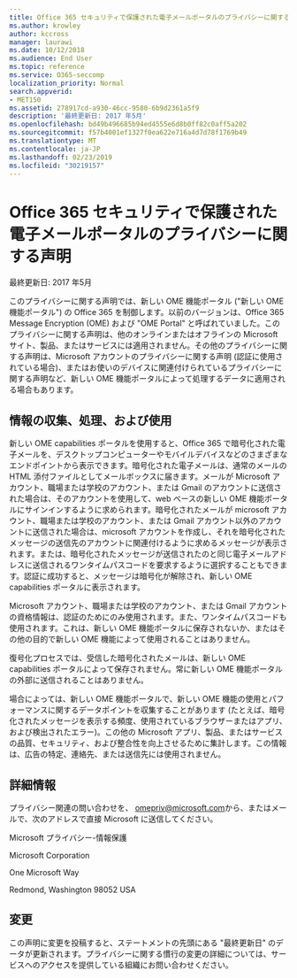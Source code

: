 ```yaml
---
title: Office 365 セキュリティで保護された電子メールポータルのプライバシーに関する声明
ms.author: krowley
author: kccross
manager: laurawi
ms.date: 10/12/2018
ms.audience: End User
ms.topic: reference
ms.service: O365-seccomp
localization_priority: Normal
search.appverid:
- MET150
ms.assetid: 278917cd-a930-46cc-9580-6b9d2361a5f9
description: '最終更新日: 2017 年5月'
ms.openlocfilehash: bd49b496685b94ed4555e6d8b0ff82c0aff5a202
ms.sourcegitcommit: f57b4001ef1327f0ea622e716a4d7d78f1769b49
ms.translationtype: MT
ms.contentlocale: ja-JP
ms.lasthandoff: 02/23/2019
ms.locfileid: "30219157"
---
```

# <a name="privacy-statement-for-office-365-secure-email-portal"></a>Office 365 セキュリティで保護された電子メールポータルのプライバシーに関する声明

最終更新日: 2017 年5月
  
このプライバシーに関する声明では、新しい OME 機能ポータル ("新しい OME 機能ポータル") の Office 365 を制御します。以前のバージョンは、Office 365 Message Encryption (OME) および "OME Portal" と呼ばれていました。このプライバシーに関する声明は、他のオンラインまたはオフラインの Microsoft サイト、製品、またはサービスには適用されません。その他のプライバシーに関する声明は、Microsoft アカウントのプライバシーに関する声明 (認証に使用されている場合)、またはお使いのデバイスに関連付けられているプライバシーに関する声明など、新しい OME 機能ポータルによって処理するデータに適用される場合もあります。
  
## <a name="collection-processing-and-use-of-your-information"></a>情報の収集、処理、および使用

新しい OME capabilities ポータルを使用すると、Office 365 で暗号化された電子メールを、デスクトップコンピューターやモバイルデバイスなどのさまざまなエンドポイントから表示できます。暗号化された電子メールは、通常のメールの HTML 添付ファイルとしてメールボックスに届きます。メールが Microsoft アカウント、職場または学校のアカウント、または Gmail のアカウントに送信された場合は、そのアカウントを使用して、web ベースの新しい OME 機能ポータルにサインインするように求められます。暗号化されたメールが microsoft アカウント、職場または学校のアカウント、または Gmail アカウント以外のアカウントに送信された場合は、microsoft アカウントを作成し、それを暗号化されたメッセージの送信先のアカウントに関連付けるように求めるメッセージが表示されます。または、暗号化されたメッセージが送信されたのと同じ電子メールアドレスに送信されるワンタイムパスコードを要求するように選択することもできます。認証に成功すると、メッセージは暗号化が解除され、新しい OME capabilities ポータルに表示されます。
  
Microsoft アカウント、職場または学校のアカウント、または Gmail アカウントの資格情報は、認証のためにのみ使用されます。また、ワンタイムパスコードも使用されます。これは、新しい OME 機能ポータルに保存されないか、またはその他の目的で新しい OME 機能によって使用されることはありません。
  
復号化プロセスでは、受信した暗号化されたメールは、新しい OME capabilities ポータルによって保存されません。常に新しい OME 機能ポータルの外部に送信されることはありません。
  
場合によっては、新しい OME 機能ポータルで、新しい OME 機能の使用とパフォーマンスに関するデータポイントを収集することがあります (たとえば、暗号化されたメッセージを表示する頻度、使用されているブラウザーまたはアプリ、および検出されたエラー)。この他の Microsoft アプリ、製品、またはサービスの品質、セキュリティ、および整合性を向上させるために集計します。この情報は、広告の特定、連絡先、または送信先には使用されません。
  
## <a name="for-more-information"></a>詳細情報

プライバシー関連の問い合わせを、 [omepriv@microsoft.com](mailto:omepriv@microsoft.com)から、またはメールで、次のアドレスで直接 Microsoft に送信してください。
  
Microsoft プライバシー-情報保護
  
Microsoft Corporation
  
One Microsoft Way
  
Redmond, Washington 98052 USA
  
## <a name="changes"></a>変更

この声明に変更を投稿すると、ステートメントの先頭にある "最終更新日" のデータが更新されます。プライバシーに関する慣行の変更の詳細については、サービスへのアクセスを提供している組織にお問い合わせください。
  


